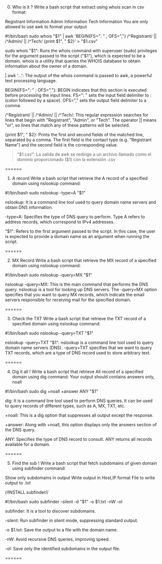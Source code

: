 0. Who is it ?
Write a bash script that extract using whois scan in csv format:

Registrant Information
Admin Information
Tech Information
You are only allowed to use awk to format your output

#!/bin/bash
sudo whois "$1" | awk 'BEGIN{FS=": " ; OFS=","} /^Registrant/ || /^Admin/ || /^Tech/ {print $1", " $2}' > "$1.csv"

sudo whois "$1":
Runs the whois command with superuser (sudo) privileges for the argument passed to the script ("$1"), which is expected to be a domain. 
whois is a utility that queries the WHOIS database to obtain information about the owner of a domain.


| awk '...':
The output of the whois command is passed to awk, a powerful text processing language.


BEGIN{FS=": " ; OFS=","}:
BEGIN indicates that this section is executed before processing the input lines.
FS=": " sets the input field delimiter to : (colon followed by a space).
OFS="," sets the output field delimiter to a comma.

/^Registrant/ || /^Admin/ || /^Tech/:
This regular expression searches for lines that begin with "Registrant", "Admin", or "Tech". The operator || means "or", 
so lines that match any of these patterns will be selected.


{print $1", " $2}:
Prints the first and second fields of the matched line, separated by a comma. The first field is the contact type 
(e.g. "Registrant Name") and the second field is the corresponding value.

> "$1.csv":
La salida de awk se redirige a un archivo llamado como el dominio proporcionado ($1) con la extensión .csv

======

1. A record
Write a bash script that retrieve the A record of a specified domain using nslookup command:

#!/bin/bash
sudo nslookup -type=A "$1"

nslookup:
It is a command line tool used to query domain name servers and obtain DNS information.

-type=A: 
Specifies the type of DNS query to perform. Type A refers to address records, which correspond to IPv4 addresses.


"$1":
Refers to the first argument passed to the script. In this case, the user is expected to provide a domain name as an argument when running the script.

======

2. MX Record
Write a bash script that retrieve the MX record of a specified domain using nslookup command:

#!/bin/bash
sudo nslookup -query=MX "$1"


nslookup -query=MX:
This is the main command that performs the DNS query. nslookup is a tool for looking up DNS servers. The -query=MX option specifies that you want to query MX records, which indicate the email servers responsible for receiving mail for the specified domain.

======

3. Check the TXT
Write a bash script that retrieve the TXT record of a specified domain using nslookup command:

#!/bin/bash
sudo nslookup -query=TXT "$1"


nslookup -query=TXT "$1":
nslookup is a command line tool used to query domain name servers (DNS).
-query=TXT specifies that we want to query TXT records, which are a type of DNS record used to store arbitrary text.

======

4. Dig it all !
Write a bash script that retrieve All record of a specified domain using dig command:
Your output should contains answers only, noall

#!/bin/bash
sudo dig +noall +answer ANY "$1"

dig:
It is a command line tool used to perform DNS queries. It can be used to query records of different types, such as A, MX, TXT, etc.

+noall:
This is a dig option that suppresses all output except the response.

+answer:
Along with +noall, this option displays only the answers section of the DNS query.

ANY:
Specifies the type of DNS record to consult. ANY returns all records available for a domain.

======

5. Find the sub !
Write a bash script that fetch subdomains of given domain using subfinder command:

Show only subdomains in output
Write output in Host,IP format
File to write output to <domain>.txt

//INSTALL subfinder//

#!/bin/bash
sudo subfinder -silent -d "$1" -o $1.txt -nW -oI

subfinder:
It is a tool to discover subdomains.

-silent:
Run subfinder in silent mode, suppressing standard output.

-o $1.txt:
Save the output to a file with the domain name.

-nW:
Avoid recursive DNS queries, improving speed.

-oI:
Save only the identified subdomains in the output file.

======

